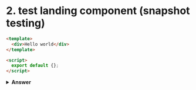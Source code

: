 # 2. test landing component (snapshot testing)

```html
<template>
  <div>Hello world</div>
</template>

<script>
  export default {};
</script>
```

<details><summary><b>Answer</b></summary>

```javascript
import { shallowMount } from "@vue/test-utils";
import Component from "./Component.vue";

const factory = () => {
  return shallowMount(Component);
};

describe("Component.vue", () => {
  test("renders correctly", () => {
    const wrapper = factory();
    expect(wrapper.element).toMatchSnapshot();
  });
});
```

</details>
